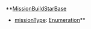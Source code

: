 **[MissionBuildStarBase](RebellionMissionBuildStarBase.md)
  * [missionType](RebellionmissionType.md): [Enumeration](Enumeration.md)**
